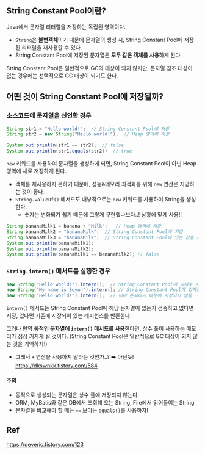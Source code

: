 ## String Constant Pool이란?

Java에서 문자열 리터럴을 저장하는 독립된 영역이다.
- `String`은 **불변객체**이기 때문에 문자열의 생성 시, String Constant Pool에 저장된 리터럴을 재사용할 수 있다.
- String Constant Pool에 저장된 문자열은 **모두 같은 객체를 사용**하게 된다.

String Constant Pool은 일반적으로 GC의 대상이 되지 않지만, 문자열 참조 대상이 없는 경우에는 선택적으로 GC 대상이 되기도 한다.


## 어떤 것이 String Constant Pool에 저장될까?

### 소스코드에 문자열을 선언한 경우

```java
String str1 = "Hello world!";  // String Constant Pool에 저장
String str2 = new String("Hello world!");  // Heap 영역에 저장

System.out.println(str1 == str2);  // false
System.out.println(str1.equals(str2))  // true
```

`new` 키워드를 사용하여 문자열을 생성하게 되면, String Constant Pool이 아닌 Heap 영역에 새로 저장하게 된다.
- 객체를 재사용하지 못하기 때문에, 성능&메모리 최적화를 위해 `new` 연산은 지양하는 것이 좋다.
- `String.valueOf()` 메서드도 내부적으로는 `new` 키워드를 사용하여 String을 생성한다.
	- 숫자는 변화되기 쉽기 때문에 그렇게 구현했나보다..! 상황에 맞게 사용!!

```java
String bananaMilk1 = banana + "Milk";   // Heap 영역에 저장  
String bananaMilk2 = "bananaMilk";  // String Constant Pool에 저장  
String bananaMilk3 = "bananaMilk";  // String Constant Pool에 있는 값을 가져옴  
System.out.println(bananaMilk1);  
System.out.println(bananaMilk2);  
System.out.println(bananaMilk1 == bananaMilk2); // false  
```

### `String.intern()` 메서드를 실행한 경우

```java
new String("Hello world!").intern();  // String Constant Pool에 강제로 저장
new String("My name is Soyun").intern(); // String Constant Pool에 강제로 저장
new String("Hello world!").intern();  // 이미 존재하기 때문에 저장되지 않음
```

`intern()` 메서드는 String Constant Pool에 해당 문자열이 있는지 검증하고 없다면 저장, 있다면 기존에 저장되어 있는 레퍼런스를 반환한다.

그러나 만약 **동적인 문자열에 `intern()` 메서드를 사용**한다면, 상수 풀이 사용하는 메모리가 점점 커지게 될 것이다. (String Constant Pool은 일반적으로 GC 대상이 되지 않는 것을 기억하자!)
- 그래서 `+` 연산을 사용하지 말라는 것인가..? ➡️ 아닌듯! https://dkswnkk.tistory.com/584

#### 주의
- 동적으로 생성되는 문자열은 상수 풀에 저장되지 않는다.
- ORM, MyBatis와 같은 DB에서 조회해 오는 String, File에서 읽어들이는 String
- 문자열을 비교해야 할 때는 `==` 보다는 `equals()`를 사용하자!


## Ref

https://deveric.tistory.com/123